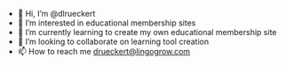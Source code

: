 - 👋 Hi, I’m @dlrueckert
- 👀 I’m interested in educational membership sites
- 🌱 I’m currently learning to create my own educational membership site
- 💞️ I’m looking to collaborate on learning tool creation
- 📫 How to reach me drueckert@lingogrow.com

<!---
dlrueckert/dlrueckert is a ✨ special ✨ repository because its `README.md` (this file) appears on your GitHub profile.
You can click the Preview link to take a look at your changes.
--->
